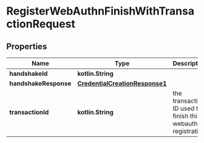 
# RegisterWebAuthnFinishWithTransactionRequest

## Properties
Name | Type | Description | Notes
------------ | ------------- | ------------- | -------------
**handshakeId** | **kotlin.String** |  | 
**handshakeResponse** | [**CredentialCreationResponse1**](CredentialCreationResponse1.md) |  | 
**transactionId** | **kotlin.String** | the transaction ID used to finish this webauthn registration | 



